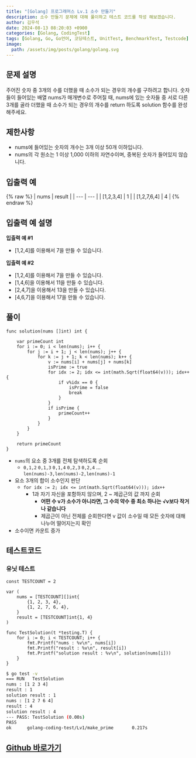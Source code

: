 ```yaml
---
title: "[Golang] 프로그래머스 Lv.1 소수 만들기"
description: 소수 만들기 문제에 대해 풀이하고 테스트 코드를 작성 해보겠습니다.
author: 김우석
date: 2024-08-13 08:20:03 +0900
categories: [Golang, CodingTest]
tags: [Golang, Go, Go언어, 코딩테스트, UnitTest, BenchmarkTest, Testcode]
image:
  path: /assets/img/posts/golang/golang.svg
---
```


## 문제 설명
주어진 숫자 중 3개의 수를 더했을 때 소수가 되는 경우의 개수를 구하려고 합니다. 숫자들이 들어있는 배열 nums가 매개변수로 주어질 때, nums에 있는 숫자들 중 서로 다른 3개를 골라 더했을 때 소수가 되는 경우의 개수를 return 하도록 solution 함수를 완성해주세요.


## 제한사항
- nums에 들어있는 숫자의 개수는 3개 이상 50개 이하입니다.
- nums의 각 원소는 1 이상 1,000 이하의 자연수이며, 중복된 숫자가 들어있지 않습니다.


## 입출력 예
{% raw %}
| nums | result |
| --- | --- |
| \[1,2,3,4\] | 1 |
| \[1,2,7,6,4\] | 4 |
{% endraw %}


## 입출력 예 설명
**입출력 예 #1**

- [1,2,4]를 이용해서 7을 만들 수 있습니다.


**입출력 예 #2**

- [1,2,4]를 이용해서 7을 만들 수 있습니다.
- [1,4,6]을 이용해서 11을 만들 수 있습니다.
- [2,4,7]을 이용해서 13을 만들 수 있습니다.
- [4,6,7]을 이용해서 17을 만들 수 있습니다.


## 풀이 
```golang
func solution(nums []int) int {

	var primeCount int
	for i := 0; i < len(nums); i++ {
		for j := i + 1; j < len(nums); j++ {
			for k := j + 1; k < len(nums); k++ {
				v := nums[i] + nums[j] + nums[k]
				isPrime := true
				for idx := 2; idx <= int(math.Sqrt(float64(v))); idx++ {
					if v%idx == 0 {
						isPrime = false
						break
					}
				}
				if isPrime {
					primeCount++
				}
			}
		}
	}

	return primeCount
}
```
- `nums`의 요소 중 3개를 전체 탐색하도록 순회
	- `0,1,2` `0,1,3` `0,1,4` `0,2,3` `0,2,4` ... `len(nums)-3,len(nums)-2,len(nums)-1`
- 요소 3개의 합이 소수인지 판단
	- `for idx := 2; idx <= int(math.Sqrt(float64(v))); idx++ `
		- 1과 자기 자신을 포함하지 않으며, 2 ~ 제곱근의 값 까지 순회
			- **어떤 수 v가 소수가 아니라면, 그 수의 약수 중 최소 하나는 √v보다 작거나 같습니다**
			- 제곱근이 아닌 전체를 순회한다면 v 값이 소수일 때 모든 숫자에 대해 나누어 떨어지는지 확인
- 소수이면 카운트 증가


## 테스트코드
### 유닛 테스트
```golang
const TESTCOUNT = 2

var (
	nums = [TESTCOUNT][]int{
		{1, 2, 3, 4},
		{1, 2, 7, 6, 4},
	}
	result = [TESTCOUNT]int{1, 4}
)

func TestSolution(t *testing.T) {
	for i := 0; i < TESTCOUNT; i++ {
		fmt.Printf("nums : %v\n", nums[i])
		fmt.Printf("result : %v\n", result[i])
		fmt.Printf("solution result : %v\n", solution(nums[i]))
	}
}
```

```bash
$ go test -v
=== RUN   TestSolution
nums : [1 2 3 4]
result : 1
solution result : 1
nums : [1 2 7 6 4]
result : 4
solution result : 4
--- PASS: TestSolution (0.00s)
PASS
ok      golang-coding-test/Lv1/make_prime       0.217s
```

## [Github 바로가기](https://github.com/kr-goos/golang-coding-test/tree/master/Lv1/make_prime)